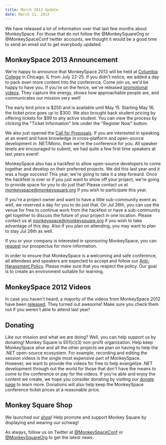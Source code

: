 ```yaml
---
title: March 2013 Update
date: March 11, 2013
---
```


We have released a lot of information over that last few months about MonkeySpace. For those that do not follow the @MonkeySquareOrg or @MonkeySpaceConf twitter accounts, we thought it would be a good time to send an email out to get everybody updated.

## MonkeySpace 2013 Announcement

We're happy to announce that MonkeySpace 2013 will be held at [Columbia College](http://www.colum.edu/) in Chicago, IL from July 22-25. If you didn't notice, we added a day to pack even more content into the conference. Come join us, we'd be happy to have you. If you're on the fence, we've released [promotional videos](http://monkeyspace.org). They capture the energy, shows how approachable people are, and communicates our mission very well!

The early bird price is $250 and is available until May 15. Starting May 16, the ticket price goes up to $300. We also brought back student pricing by offering tickets for $99 to any active student. You can view the process by clicking the "Ticket Information" link under the "Register Now" button.

We also just opened the [Call for Proposals](http://monkeyspace.org/call). If you are interested in speaking at an event and have knowledge in cross-platform and open-source development in .NET/Mono, then we're the conference for you. All speaker levels are encouraged to submit, we had quite a few first time speakers at last years event!

MonkeySpace also has a hackfest to allow open-source developers to come together and develop on their preferred projects. We did this last year and it was a huge success! This year, we're going to take it a step forward. Once the hackfest is over or if you just want to show off your project, we're going to provide space for you to do just that! Please contact us at [monkeyspace@monkeysquare.org](mailto:monkeyspace@monkeysquare.org) if you wish to participate this year.

If you're a project owner and want to have a little sub-community event as well, we reserved a day for you to do just that. On Jul 26th, you can use the venue for free to continue work from the hackfest or have a sub-community get together to discuss the future of your project in one location. Please contact us at [monkeyspace@monkeysquare.org](mailto:monkeyspace@monkeysquare.org) if you wish to take advantage of this day. Also if you plan on attending, you may want to plan to stay Jul 26th as well.

If you or your company is interested in sponsoring MonkeySpace, you can [request](mailto:monkeyspace@monkeysquare.org) our prospectus for more information.

In order to ensure that MonkeySpace is a welcoming and safe conference, all attendees and speakers are expected to accept and follow our [Anti-Harassment Policy](http://monkeyspace.org/policies/). Please make sure that you respect the policy. Our goal is to create an environment suitable for learning.

## MonkeySpace 2012 Videos

In case you haven't heard, a majority of the videos from MonkeySpace 2012 have been [released](https://vimeo.com/album/2142123). They turned out awesome! Make sure you check them out if you weren't able to attend last year!

## Donating

Like our mission and what we are doing? Well, you can help support us by donating! Monkey Square is 501(c)(3) non-profit organization. Help keep MonkeySpace alive and all the other projects we plan on having to help the .NET open-source ecosystem. For example, recording and editing the session videos is the single most expensive part of MonkeySpace. However, we want to provide the videos for free to help evangelize .NET development through out the world for those that don't have the means to come to the conference or pay for the videos. If you're able and enjoy the content we create, we hope you consider donating by visiting our [donate page](http://monkeysquare.org/dontate) to learn more. Donations will also help keep the MonkeySpace conference ticket prices at a reasonable price.

## Monkey Square Shop

We launched our [shop](http://shop.monkeysquare.org/)! Help promote and support Monkey Square by displaying and wearing our schwag!

As always, follow us on Twitter at [@MonkeySpaceConf](http://twitter.com/MonkeySpaceConf) or [@MonkeySquareOrg](http://twitter.com/MonkeySquareOrg) to get the latest news.